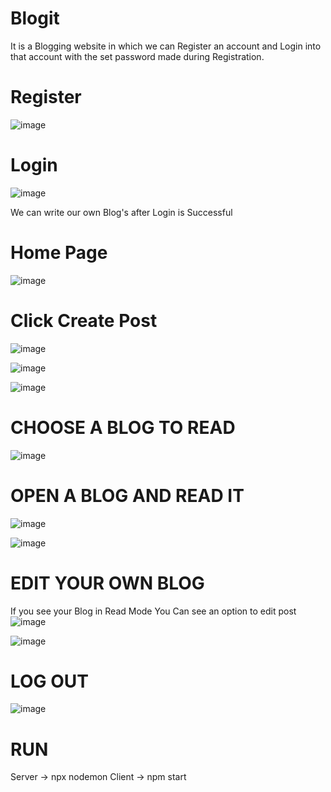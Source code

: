 # Blogit
It is a Blogging website in which we can Register an account and Login into that account with the set password made during Registration.

# Register
![image](https://github.com/HJoshi012802/Blogit-/assets/106693465/0f03e242-8b80-45f2-85e4-8ee6f284831f)


# Login
![image](https://github.com/HJoshi012802/Blogit-/assets/106693465/0d334c31-75f4-455b-9180-91175645e6d2)

We can write our own Blog's after Login is Successful

# Home Page 
![image](https://github.com/HJoshi012802/Blogit-/assets/106693465/0af7e606-23a2-437c-bef4-3c1ae43a6a65)


# Click Create Post
![image](https://github.com/HJoshi012802/Blogit-/assets/106693465/d1adeaf0-bc19-41ba-be00-fe58857519ab)

![image](https://github.com/HJoshi012802/Blogit-/assets/106693465/4e8f09f7-c566-491e-99c9-1f620cc6ee46)

![image](https://github.com/HJoshi012802/Blogit-/assets/106693465/698602fa-8788-48a3-9f97-5cf4fc646f72)


# CHOOSE A BLOG TO READ
![image](https://github.com/HJoshi012802/Blogit-/assets/106693465/323d30bf-18d6-4965-aca0-1751cb8c78c1)

# OPEN A BLOG AND READ IT
![image](https://github.com/HJoshi012802/Blogit-/assets/106693465/934866c1-cddc-4439-a334-4f2115524c94)

![image](https://github.com/HJoshi012802/Blogit-/assets/106693465/87b3c163-4977-498a-9dc2-6882b72a1263)

# EDIT YOUR OWN BLOG
If you see your Blog in Read Mode You Can see an option to edit post
![image](https://github.com/HJoshi012802/Blogit-/assets/106693465/1ccba09b-b1c1-4cf9-bfed-4708656f47e3)

![image](https://github.com/HJoshi012802/Blogit-/assets/106693465/fa049cb7-7b06-4acd-abd1-7d28cb138a5d)

# LOG OUT
![image](https://github.com/HJoshi012802/Blogit-/assets/106693465/4d544636-868a-463c-84b5-842500e336f8)


# RUN 
Server -> npx nodemon
Client -> npm start



